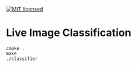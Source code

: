 [![MIT licensed](https://img.shields.io/badge/license-MIT-blue.svg)](https://opensource.org/licenses/MIT)
# Live Image Classification

````
cmake .
make
./classifier
````
